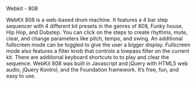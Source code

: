 Webkit - 808

WebKit 808 is a web-based drum machine. It features a 4 bar step sequencer with 4 different kit presets in the genres of 808, Funky house, Hip Hop, and Dubstep. You can click on the steps to create rhythms, mute, clear, and change parameters like pitch, tempo, and swing. An additional fullscreen mode can be toggled to give the user a bigger display. Fullscreen mode also features a filter knob that controls a lowpass filter on the current kit. There are additional keyboard shortcuts to to play and clear the sequence. WebKit 808 was built in Javascript and jQuery with HTML5 web audio, jQuery Kontrol, and the Foundation framework. It’s free, fun, and easy to use.